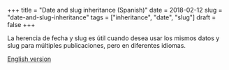 +++
title = "Date and slug inheritance (Spanish)"
date = 2018-02-12
slug = "date-and-slug-inheritance"
tags = ["inheritance", "date", "slug"]
draft = false
+++

La herencia de fecha y slug es útil cuando desea usar los mismos datos
y slug para múltiples publicaciones, pero en diferentes idiomas.

[English version](/posts/en/data-and-slug-inheritance)
